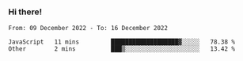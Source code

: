 ### Hi there!

<!--START_SECTION:waka-->

```text
From: 09 December 2022 - To: 16 December 2022

JavaScript   11 mins         ███████████████████▓░░░░░   78.38 %
Other        2 mins          ███▒░░░░░░░░░░░░░░░░░░░░░   13.42 %
```

<!--END_SECTION:waka-->
